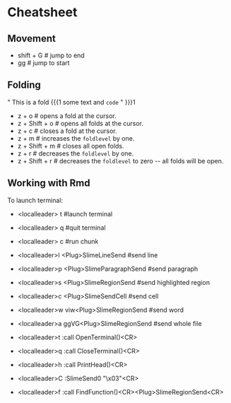 # Cheatsheet

## Movement
- shift + G # jump to end
- gg # jump to start

## Folding
" This is a fold {{{1
some text and `code`
" }}}1


- z + o # opens a fold at the cursor.
- z + Shift + o # opens all folds at the cursor.
- z + c  # closes a fold at the cursor.
- z + m  # increases the `foldlevel` by one.
- z + Shift + m # closes all open folds.
- z + r # decreases the `foldlevel` by one.
- z + Shift + r # decreases the `foldlevel` to zero -- all folds will be open.

## Working with Rmd
To launch terminal:
- \<localleader\> t  #launch terminal
- \<localleader\> q #quit terminal
- \<localleader\> c #run chunk





- \<localleader\>l \<Plug\>SlimeLineSend #send line
- \<localleader\>p \<Plug\>SlimeParagraphSend #send paragraph
- \<localleader\>s \<Plug\>SlimeRegionSend #send highlighted region
- \<localleader\>c \<Plug\>SlimeSendCell #send cell
- \<localleader\>w viw\<Plug\>SlimeRegionSend #send word
- \<localleader\>a ggVG\<Plug\>SlimeRegionSend #send whole file
- \<localleader\>t :call OpenTerminal()\<CR\>
- \<localleader\>q :call CloseTerminal()\<CR\>
- \<localleader\>h :call PrintHead()\<CR\>
- \<localleader\>C :SlimeSend0 "\x03"\<CR\>
- \<localleader\>f :call FindFunction()\<CR\>\<Plug\>SlimeRegionSend\<CR\>


